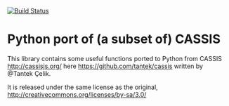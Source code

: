 [![Build Status](https://travis-ci.org/kylewm/cassis-autolink-py.svg)](https://travis-ci.org/kylewm/cassis-autolink-py)

# Python port of (a subset of) CASSIS

This library contains some useful functions ported to Python from
CASSIS http://cassisjs.org/ here https://github.com/tantek/cassis
written by @Tantek Çelik.

It is released under the same license as the original,
http://creativecommons.org/licenses/by-sa/3.0/
